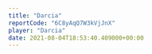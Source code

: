 ```yaml
---
title: "Darcia"
reportCode: "6C8yAqQ7W3kVjJnX"
player: "Darcia"
date: 2021-08-04T18:53:40.409000+00:00
---
```

